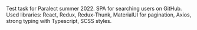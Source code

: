 Test task for Paralect summer 2022.
SPA for searching users on GitHub. 
Used libraries: React, Redux, Redux-Thunk, MaterialUI for pagination, Axios, strong typing with Typescript, SCSS styles.
